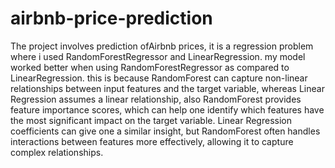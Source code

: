 # airbnb-price-prediction

The project involves prediction ofAirbnb prices, it is a regression problem where i used RandomForestRegressor and LinearRegression. my model worked better when using RandomForestRegressor as compared to LinearRegression. this is because RandomForest can capture non-linear relationships between input features and the target variable, whereas Linear Regression assumes a linear relationship, also RandomForest provides feature importance scores, which can help one  identify which features have the most significant impact on the target variable. Linear Regression coefficients can give one a similar insight, but RandomForest often handles interactions between features more effectively, allowing it to capture complex relationships.
